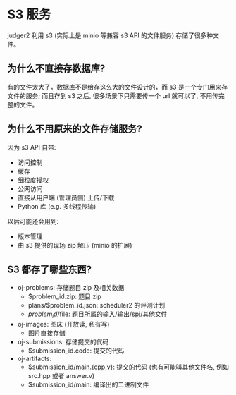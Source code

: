 # S3 服务

judger2 利用 s3 (实际上是 minio 等兼容 s3 API 的文件服务)
存储了很多种文件。

## 为什么不直接存数据库?

有的文件太大了，数据库不是给存这么大的文件设计的，而 s3
是一个专门用来存文件的服务; 而且存到 s3 之后, 很多场景下只需要传一个
url 就可以了, 不用传完整的文件。

## 为什么不用原来的文件存储服务?

因为 s3 API 自带:

- 访问控制
- 缓存
- 细粒度授权
- 公网访问
- 直接从用户端 (管理员侧) 上传/下载
- Python 库 (e.g. 多线程传输)

以后可能还会用到:

- 版本管理
- 由 s3 提供的现场 zip 解压 (minio 的扩展)

## S3 都存了哪些东西?

- oj-problems: 存储题目 zip 及相关数据
  - $problem_id.zip: 题目 zip
  - plans/$problem_id.json: scheduler2 的评测计划
  - $problem_id/$file: 题目所属的输入/输出/spj/其他文件
- oj-images: 图床 (开放读, 私有写)
  - 图片直接存储
- oj-submissions: 存储提交的代码
  - $submission_id.code: 提交的代码
- oj-artifacts:
  - $submission_id/main.{cpp,v}: 提交的代码
    (也有可能叫其他文件名, 例如 src.hpp 或者 answer.v)
  - $submission_id/main: 编译出的二进制文件
